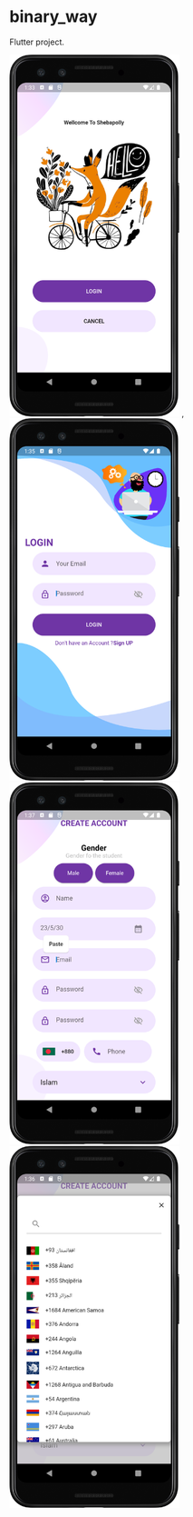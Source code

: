 # binary_way

Flutter project.

<img src = "assets/scren/Sc_1.png" width = 300> ,<img src = "assets/scren/Sc_2.png" width = 300>
<img src = "assets/scren/Sc_4.png" width = 300>
<img src = "assets/scren/Sc_3.png" width = 300>
